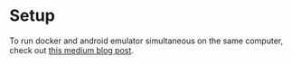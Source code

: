 # Setup

To run docker and android emulator simultaneous on the same computer, check out [this medium blog post](https://medium.com/@randombites/running-android-emulator-and-docker-simultaneously-on-windows-df570cfe3fd1).
